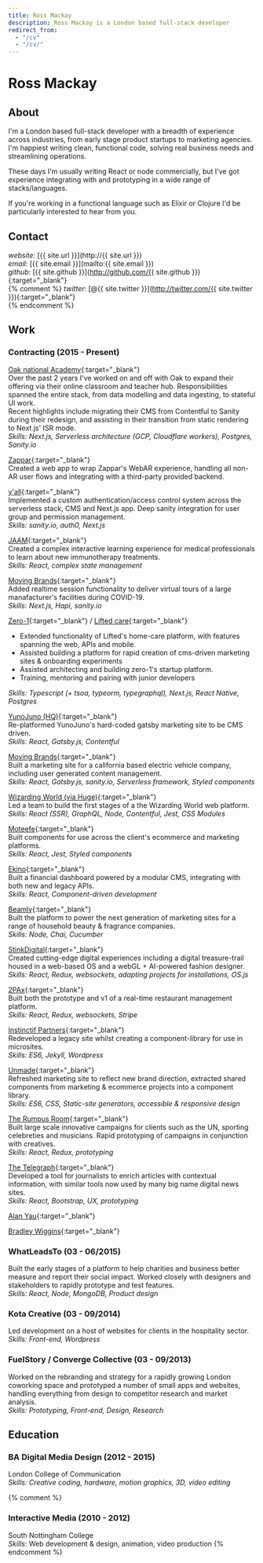 ```yaml
---
title: Ross Mackay
description: Ross Mackay is a London based full-stack developer
redirect_from:
  - "/cv"
  - "/cv/"
---
```


# Ross Mackay

## About

I'm a London based full-stack developer with a breadth of experience across industries, from early stage product startups to marketing agencies. I'm happiest writing clean, functional code, solving real business needs and streamlining operations.

These days I'm usually writing React or node commercially, but I've got experience integrating with and prototyping in a wide range of stacks/languages.

If you're working in a functional language such as Elixir or Clojure I'd be particularly interested to hear from you.

## Contact

_website:_ [{{ site.url }}](http://{{ site.url }})  
_email:_ [{{ site.email }}](mailto:{{ site.email }})  
_github:_ [{{ site.github }}](http://github.com/{{ site.github }}){:target="_blank"}  
{% comment %}
_twitter_: [@{{ site.twitter }}](http://twitter.com/{{ site.twitter }}){:target="_blank"}  
{% endcomment %}




## Work

### Contracting (2015 - Present)

[Oak national Academy](https://www.thenational.academy/){:target="\_blank"}  
Over the past 2 years I've worked on and off with Oak to expand their offering via their online classroom and teacher hub. Responsibilities spanned the entire stack, from data modelling and data ingesting, to stateful UI work.  
Recent highlights include migrating their CMS from Contentful to Sanity during their redesign, and assisting in their transition from static rendering to Next.js' ISR mode.  
_Skills: Next.js, Serverless architecture (GCP, Cloudflare workers), Postgres, Sanity.io_

[Zappar](https://www.zappar.com/){:target="\_blank"}  
Created a web app to wrap Zappar's WebAR experience, handling all non-AR user flows and integrating with a third-party provided backend.

[y'all](https://www.itsyall.com/){:target="\_blank"}  
Implemented a custom authentication/access control system across  the serverless stack, CMS and Next.js app. Deep sanity integration for user group and permission management.  
_Skills: sanity.io, auth0, Next.js_

[JAAM](https://letsjaam.com/){:target="\_blank"}  
Created a complex interactive learning experience for medical professionals to learn about new immunotherapy treatments.   
_Skills: React, complex state management_

[Moving Brands](https://www.movingbrands.com/){:target="\_blank"}  
Added realtime session functionality to deliver virtual tours of a large manafacturer's facilities during COVID-19.  
_Skills: Next.js, Hapi, sanity.io_

[Zero-1](https://www.zero-1.co/){:target="\_blank"} / [Lifted care](https://www.liftedcare.com/){:target="\_blank"}

- Extended functionality of Lifted's home-care platform, with features spanning the web, APIs and mobile.
- Assisted building a platform for rapid creation of cms-driven marketing sites & onboarding experiments
- Assisted architecting and building zero-1's startup platform.
- Training, mentoring and pairing with junior developers

_Skills: Typescript (+ tsoa, typeorm, typegraphql), Next.js, React Native, Postgres_

[YunoJuno (HQ)](https://yunojuno.com){:target="\_blank"}  
Re-platformed YunoJuno's hard-coded gatsby marketing site to be CMS driven.  
_Skills: React, Gatsby.js, Contentful_

[Moving Brands](https://www.movingbrands.com/){:target="\_blank"}  
Built a marketing site for a california based electric vehicle company, including user generated content management.    
_Skills: React, Gatsby.js, sanity.io, Serverless framework, Styled components_

[Wizarding World (via Huge)](https://www.wizardingworld.com/){:target="\_blank"}  
Led a team to build the first stages of a the Wizarding World web platform.  
_Skills: React (SSR), GraphQL, Node, Contentful, Jest, CSS Modules_

[Moteefe](https://www.moteefe.com/){:target="\_blank"}  
Built components for use across the client's ecommerce and marketing platforms.  
_Skills: React, Jest, Styled components_

[Ekino](https://www.ekino.com/en/){:target="\_blank"}  
Built a financial dashboard powered by a modular CMS, integrating with both new and legacy APIs.  
_Skills: React, Component-driven development_

[Beamly](https://www.beamly.com){:target="\_blank"}  
Built the platform to power the next generation of marketing sites for a range of household beauty & fragrance companies.  
_Skills: Node, Chai, Cucumber_

[StinkDigital](http://stinkdigital.com){:target="\_blank"}  
Created cutting-edge digital experiences including a digital treasure-trail housed in a web-based OS and a webGL + AI-powered fashion designer.  
_Skills: React, Redux, websockets, adapting projects for installations, OS.js_

[2PAx](http://2pax.com){:target="\_blank"}  
Built both the prototype and v1 of a real-time restaurant management platform.  
_Skills: React, Redux, websockets, Stripe_

[Instinctif Partners](http://instinctif.com){:target="\_blank"}  
Redeveloped a legacy site whilst creating a component-library for use in microsites.  
_Skills: ES6, Jekyll, Wordpress_

[Unmade](https://unmade.com){:target="\_blank"}  
Refreshed marketing site to reflect new brand direction, extracted shared components from marketing & ecommerce projects into a component library.  
_Skills: ES6, CSS, Static-site generators, accessible & responsive design_

[The Rumpus Room](http://trr.tv){:target="\_blank"}  
Built large scale innovative campaigns for clients such as the UN, sporting celebreties and musicians. Rapid prototyping of campaigns in conjunction with creatives.  
_Skills: React, Redux, prototyping_

[The Telegraph](http://telegraph.co.uk){:target="\_blank"}  
Developed a tool for journalists to enrich articles with contextual information, with similar tools now used by many big name digital news sites.  
_Skills: React, Bootstrap, UX, prototyping_

[Alan Yau](http://alanyau.com){:target="\_blank"}

[Bradley Wiggins](http://teamwiggins.co){:target="\_blank"}

### WhatLeadsTo (03 - 06/2015)

Built the early stages of a platform to help charities and business better measure and report their social impact. Worked closely with designers and stakeholders to rapidly prototype and test features.  
_Skills: React, Node, MongoDB, Product design_

### Kota Creative (03 - 09/2014)

Led development on a host of websites for clients in the hospitality sector.  
_Skills: Front-end, Wordpress_

### FuelStory / Converge Collective (03 - 09/2013)

Worked on the rebranding and strategy for a rapidly growing London coworking space and prototyped a number of small apps and websites, handling everything from design to competitor research and market analysis.  
_Skills: Prototyping, Front-end, Design, Research_

## Education

### BA Digital Media Design (2012 - 2015)

London College of Communication  
_Skills: Creative coding, hardware, motion graphics, 3D, video editing_

{% comment %} 
### Interactive Media (2010 - 2012)

South Nottingham College  
_Skills_: Web development & design, animation, video production
{% endcomment %}